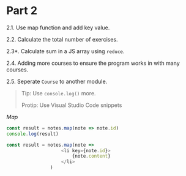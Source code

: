 # Part 2

2.1. Use map function and add key value.

2.2. Calculate the total number of exercises.

2.3*. Calculate sum in a JS array using `reduce`.

2.4. Adding more courses to ensure the program works in with many courses.

2.5. Seperate `Course` to another module.

> Tip: Use `console.log()` more.
>
> Protip: Use Visual Studio Code snippets

*Map*

```Javascript
const result = notes.map(note => note.id)
console.log(result)

const result = notes.map(note =>
                    <li key={note.id}>
                        {note.content}
                    </li>
                )
```